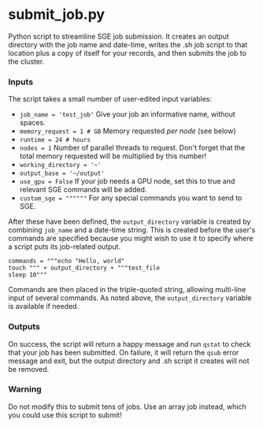 # submit_job.py

Python script to streamline SGE job submission. It creates an output directory with the job name and date-time, writes the .sh job script to that location plus a copy of itself for your records, and then submits the job to the cluster.

### Inputs

The script takes a small number of user-edited input variables:

* ``job_name = 'test_job'`` Give your job an informative name, without spaces.
* ``memory_request = 1 # GB`` Memory requested _per node_ (see below)
* ``runtime = 24 # hours``
* ``nodes = 1`` Number of parallel threads to request. Don't forget that the total memory requested will be multiplied by this number!
* ``working_directory = '~'``
* ``output_base = '~/output'``
* ``use_gpu = False``  If your job needs a GPU node, set this to true and relevant SGE commands will be added.
* ``custom_sge = """"""`` For any special commands you want to send to SGE.

After these have been defined, the ``output_directory`` variable is created by combining ``job_name`` and a date-time string. This is created before the user's commands are specified because you might wish to use it to specify where a script puts its job-related output.

```
commands = """echo "Hello, world"
touch """ + output_directory + """test_file
sleep 10"""
```

Commands are then placed in the triple-quoted string, allowing multi-line input of several commands. As noted above, the ``output_directory`` variable is available if needed.

### Outputs

On success, the script will return a happy message and run ``qstat`` to check that your job has been submitted. On failure, it will return the ``qsub`` error message and exit, but the output directory and .sh script it creates will not be removed.

### Warning

Do not modify this to submit tens of jobs. Use an array job instead, which you could use this script to submit!
